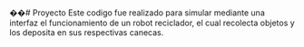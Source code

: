 ��#   P r o y e c t o 
 Este codigo fue realizado para simular mediante una interfaz el 
funcionamiento de un robot reciclador, el cual recolecta objetos
y los deposita en sus respectivas canecas.
 
